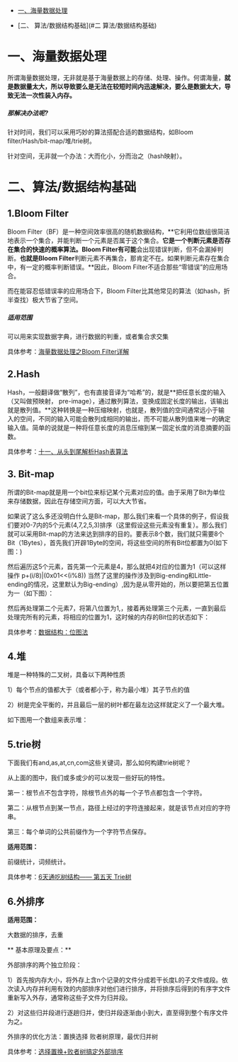<!-- GFM-TOC -->

- [一、海量数据处理](#一海量数据处理)

- [二、 算法/数据结构基础](#二 算法/数据结构基础)

   <!-- GFM-TOC -->

# **一、海量数据处理**

所谓海量数据处理，无非就是基于海量数据上的存储、处理、操作。何谓海量，**就是数据量太大，所以导致要么是无法在较短时间内迅速解决，要么是数据太大，导致无法一次性装入内存。**

##### **那解决办法呢?**

针对时间，我们可以采用巧妙的算法搭配合适的数据结构，如Bloom filter/Hash/bit-map/堆/trie树。

针对空间，无非就一个办法：大而化小，分而治之（hash映射）。

# **二、算法/数据结构基础**

## **1.Bloom Filter**

Bloom Filter（BF）是一种空间效率很高的随机数据结构，**它利用位数组很简洁地表示一个集合，并能判断一个元素是否属于这个集合。**它是一个判断元素是否存在集合的快速的概率算法。Bloom Filter有可能**会出现错误判断，但不会漏掉判断。**也就是Bloom Filter**判断元素不再集合，那肯定不在。如果判断元素存在集合中，有一定的概率判断错误。**因此，Bloom Filter不适合那些“零错误”的应用场合。

而在能容忍低错误率的应用场合下，Bloom Filter比其他常见的算法（如hash，折半查找）极大节省了空间。

##### **适用范围**

可以用来实现数据字典，进行数据的判重，或者集合求交集

具体参考：[海量数据处理之Bloom Filter详解](https://link.jianshu.com/?t=http://blog.csdn.net/v_july_v/article/details/6685894)

## **2.Hash**

Hash，一般翻译做“散列”，也有直接音译为“哈希”的，就是**把任意长度的输入（又叫做预映射， pre-image），通过散列算法，变换成固定长度的输出，该输出就是散列值。**这种转换是一种压缩映射，也就是，散列值的空间通常远小于输入的空间，不同的输入可能会散列成相同的输出，而不可能从散列值来唯一的确定输入值。简单的说就是一种将任意长度的消息压缩到某一固定长度的消息摘要的函数。

具体参考：[十一、从头到尾解析Hash表算法](https://link.jianshu.com/?t=http://blog.csdn.net/v_july_v/article/details/6256463)

## **3. Bit-map**

所谓的Bit-map就是用一个bit位来标记某个元素对应的值。由于采用了Bit为单位来存储数据，因此在存储空间方面，可以大大节省。

如果说了这么多还没明白什么是Bit-map，那么我们来看一个具体的例子，假设我们要对0-7内的5个元素(4,7,2,5,3)排序（这里假设这些元素没有重复）。那么我们就可以采用Bit-map的方法来达到排序的目的。要表示8个数，我们就只需要8个Bit（1Bytes），首先我们开辟1Byte的空间，将这些空间的所有Bit位都置为0(如下图：)

然后遍历这5个元素，首先第一个元素是4，那么就把4对应的位置为1（可以这样操作 p+(i/8)|(0x01<<(i%8)) 当然了这里的操作涉及到Big-ending和Little-ending的情况，这里默认为Big-ending）,因为是从零开始的，所以要把第五位置为一（如下图）：

然后再处理第二个元素7，将第八位置为1,，接着再处理第三个元素，一直到最后处理完所有的元素，将相应的位置为1，这时候的内存的Bit位的状态如下：

具体参考：[数据结构：位图法](https://link.jianshu.com/?t=http://blog.csdn.net/wypblog/article/details/8237956)

## **4.堆**

堆是一种特殊的二叉树，具备以下两种性质

1）每个节点的值都大于（或者都小于，称为最小堆）其子节点的值

2）树是完全平衡的，并且最后一层的树叶都在最左边这样就定义了一个最大堆。

如下图用一个数组来表示堆：

## **5.trie树**

下面我们有and,as,at,cn,com这些关键词，那么如何构建trie树呢？

从上面的图中，我们或多或少的可以发现一些好玩的特性。

第一：根节点不包含字符，除根节点外的每一个子节点都包含一个字符。

第二：从根节点到某一节点，路径上经过的字符连接起来，就是该节点对应的字符串。

第三：每个单词的公共前缀作为一个字符节点保存。

**适用范围：**

前缀统计，词频统计。

具体参考：[6天通吃树结构—— 第五天 Trie树](https://link.jianshu.com/?t=http://www.cnblogs.com/huangxincheng/archive/2012/11/25/2788268.html)

## **6.外排序**

**适用范围：**

大数据的排序，去重

** 基本原理及要点：**

外部排序的两个独立阶段：

1）首先按内存大小，将外存上含n个记录的文件分成若干长度L的子文件或段。依次读入内存并利用有效的内部排序对他们进行排序，并将排序后得到的有序字文件重新写入外存，通常称这些子文件为归并段。

2）对这些归并段进行逐趟归并，使归并段逐渐由小到大，直至得到整个有序文件为之。

外排序的优化方法：置换选择 败者树原理，最优归并树

具体参考：[选择置换+败者树搞定外部排序](https://link.jianshu.com/?t=http://www.cnblogs.com/benjamin-t/p/3325401.html)
